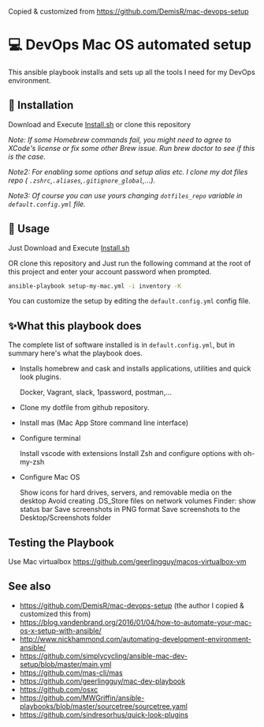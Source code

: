 Copied & customized from https://github.com/DemisR/mac-devops-setup

# 💻 DevOps Mac OS automated setup 

This ansible playbook installs and sets up all the tools I need for my DevOps environment.

## 🚥 Installation 

Download and Execute [Install.sh](Install.sh) or clone this repository

_Note: If some Homebrew commands fail, you might need to agree to XCode's license or fix some other Brew issue. Run brew doctor to see if this is the case._

_Note2: For enabling some options and setup alias etc. I clone my dot files repo ( `.zshrc`,`.aliases`,`.gitignore_global`,...)._

_Note3: Of course you can use yours changing `dotfiles_repo` variable in `default.config.yml` file._

## 🚀 Usage

Just Download and Execute [Install.sh](Install.sh) 

OR clone this repository and
Just run the following command at the root of this project and enter your account password when prompted.

```sh
ansible-playbook setup-my-mac.yml -i inventory -K
```

You can customize the setup by editing the `default.config.yml` config file.


## ✨What this playbook does

The complete list of software installed is in `default.config.yml`, but in summary here's what the playbook does.

- Installs homebrew and cask and installs applications, utilities and quick look plugins. 

    Docker, Vagrant, slack, 1password, postman,...

- Clone my dotfile from github repository.

- Install mas (Mac App Store command line interface)

- Configure terminal

    Install vscode with extensions
    Install Zsh and configure options with oh-my-zsh

- Configure Mac OS 

    Show icons for hard drives, servers, and removable media on the desktop
    Avoid creating .DS_Store files on network volumes
    Finder: show status bar
    Save screenshots in PNG format
    Save screenshots to the Desktop/Screenshots folder

## Testing the Playbook

Use Mac virtualbox https://github.com/geerlingguy/macos-virtualbox-vm

## See also

- https://github.com/DemisR/mac-devops-setup (the author I copied & customized this from)
- https://blog.vandenbrand.org/2016/01/04/how-to-automate-your-mac-os-x-setup-with-ansible/
- http://www.nickhammond.com/automating-development-environment-ansible/
- https://github.com/simplycycling/ansible-mac-dev-setup/blob/master/main.yml
- https://github.com/mas-cli/mas
- https://github.com/geerlingguy/mac-dev-playbook
- https://github.com/osxc
- https://github.com/MWGriffin/ansible-playbooks/blob/master/sourcetree/sourcetree.yaml   
- https://github.com/sindresorhus/quick-look-plugins
